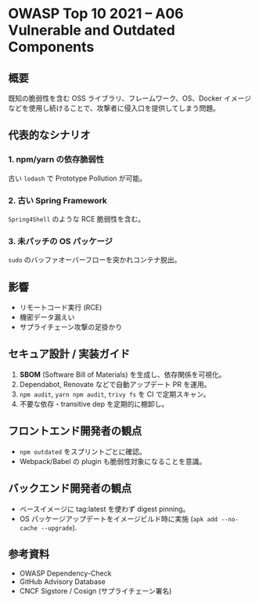 # OWASP Top 10 2021 – A06 Vulnerable and Outdated Components

## 概要
既知の脆弱性を含む OSS ライブラリ、フレームワーク、OS、Docker イメージなどを使用し続けることで、攻撃者に侵入口を提供してしまう問題。

## 代表的なシナリオ
### 1. npm/yarn の依存脆弱性
古い `lodash` で Prototype Pollution が可能。

### 2. 古い Spring Framework
`Spring4Shell` のような RCE 脆弱性を含む。

### 3. 未パッチの OS パッケージ
`sudo` のバッファオーバーフローを突かれコンテナ脱出。

## 影響
- リモートコード実行 (RCE)
- 機密データ漏えい
- サプライチェーン攻撃の足掛かり

## セキュア設計 / 実装ガイド
1. **SBOM** (Software Bill of Materials) を生成し、依存関係を可視化。
2. Dependabot, Renovate などで自動アップデート PR を運用。
3. `npm audit`, `yarn npm audit`, `trivy fs` を CI で定期スキャン。
4. 不要な依存・transitive dep を定期的に棚卸し。

## フロントエンド開発者の観点
- `npm outdated` をスプリントごとに確認。
- Webpack/Babel の plugin も脆弱性対象になることを意識。

## バックエンド開発者の観点
- ベースイメージに tag:latest を使わず digest pinning。
- OS パッケージアップデートをイメージビルド時に実施 (`apk add --no-cache --upgrade`).

## 参考資料
- OWASP Dependency-Check
- GitHub Advisory Database
- CNCF Sigstore / Cosign (サプライチェーン署名)
